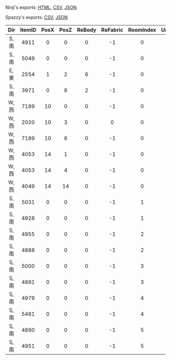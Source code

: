 Ninji's exports: [HTML](https://wuffs.org/acnh/bcsv_150/html/IndoorPhotoStudioItemParam.html), [CSV](https://wuffs.org/acnh/bcsv_150/csv/IndoorPhotoStudioItemParam.csv), [JSON](https://wuffs.org/acnh/bcsv_150/json/IndoorPhotoStudioItemParam.json)

Spazzy's exports: [CSV](https://github.com/McSpazzy/acnh-csv/blob/master/IndoorPhotoStudioItemParam.csv), [JSON](https://github.com/McSpazzy/acnh-json/blob/master/IndoorPhotoStudioItemParam.json)

| Dir | ItemID | PosX | PosZ | ReBody | ReFabric | RoomIndex | UniqueID |
|:--:|:--:|:--:|:--:|:--:|:--:|:--:|:--:|
| S,南 | 4911 | 0 | 0 | 0 | -1 | 0 | 2 | 
| S,南 | 5049 | 0 | 0 | 0 | -1 | 0 | 3 | 
| E,東 | 2554 | 1 | 2 | 6 | -1 | 0 | 4 | 
| S,南 | 3971 | 0 | 8 | 2 | -1 | 0 | 5 | 
| W,西 | 7189 | 10 | 0 | 0 | -1 | 0 | 6 | 
| W,西 | 2020 | 10 | 3 | 0 | 0 | 0 | 7 | 
| W,西 | 7189 | 10 | 6 | 0 | -1 | 0 | 8 | 
| W,西 | 4053 | 14 | 1 | 0 | -1 | 0 | 9 | 
| W,西 | 4053 | 14 | 4 | 0 | -1 | 0 | 10 | 
| W,西 | 4049 | 14 | 14 | 0 | -1 | 0 | 11 | 
| S,南 | 5031 | 0 | 0 | 0 | -1 | 1 | 12 | 
| S,南 | 4928 | 0 | 0 | 0 | -1 | 1 | 13 | 
| S,南 | 4955 | 0 | 0 | 0 | -1 | 2 | 14 | 
| S,南 | 4888 | 0 | 0 | 0 | -1 | 2 | 15 | 
| S,南 | 5000 | 0 | 0 | 0 | -1 | 3 | 16 | 
| S,南 | 4891 | 0 | 0 | 0 | -1 | 3 | 17 | 
| S,南 | 4979 | 0 | 0 | 0 | -1 | 4 | 18 | 
| S,南 | 5481 | 0 | 0 | 0 | -1 | 4 | 19 | 
| S,南 | 4890 | 0 | 0 | 0 | -1 | 5 | 20 | 
| S,南 | 4951 | 0 | 0 | 0 | -1 | 5 | 21 | 
